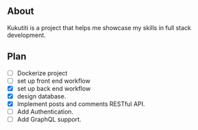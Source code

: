 ## About

Kukutiti is a project that helps me showcase my skills in full stack development.

## Plan

- [ ] Dockerize project
- [ ] set up front end workflow
- [x] set up back end workflow
- [x] design database.
- [x] Implement posts and comments RESTful API.
- [ ] Add Authentication.
- [ ] Add GraphQL support.
